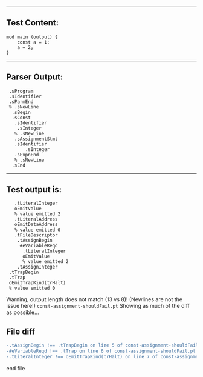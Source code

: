 

-------------------------


Test Content: 
-------------------------
```
mod main (output) { 
    const a = 1;
    a = 2;
}
```
------------------------


Parser Output: 
-------------------------
```
 .sProgram
 .sIdentifier
 .sParmEnd
 % .sNewLine
  .sBegin
  .sConst
   .sIdentifier
    .sInteger
   % .sNewLine
   .sAssignmentStmt
   .sIdentifier
       .sInteger
   .sExpnEnd
   % .sNewLine
  .sEnd

```
------------------------

Test output is: 
-------------------------
```
   .tLiteralInteger
   oEmitValue
   % value emitted 2
   .tLiteralAddress
   oEmitDataAddress
   % value emitted 0
   .tFileDescriptor
    .tAssignBegin
     #eVariableReqd
      .tLiteralInteger
      oEmitValue
      % value emitted 2
    .tAssignInteger
 .tTrapBegin
 .tTrap
 oEmitTrapKind(trHalt)
 % value emitted 0

```


Warning, output length does not match (13 vs 8)!  (Newlines are not the issue here!) `const-assignment-shouldFail.pt`
Showing as much of the diff as possible...

File diff
-------------------------
```diff
-.tAssignBegin !== .tTrapBegin on line 5 of const-assignment-shouldFail.pt
-#eVariableReqd !== .tTrap on line 6 of const-assignment-shouldFail.pt
-.tLiteralInteger !== oEmitTrapKind(trHalt) on line 7 of const-assignment-shouldFail.pt

```
end file

